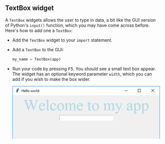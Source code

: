 ## TextBox widget

A `TextBox` widgets allows the user to type in data, a bit like the GUI version of Python's `input()` function, which you may have come across before. Here's how to add one a `TextBox`:

- Add the `TextBox` widget to your `import` statement.

- Add a `TextBox` to the GUI:

    ```python
    my_name = TextBox(app)
    ```

- Run your code by pressing <kbd>F5</kbd>. You should see a small text box appear. The widget has an optional keyword parameter `width`, which you can add if you wish to make the box wider.

    ![TextBox widget](images/text-box.png)

